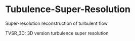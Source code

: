 # Tubulence-Super-Resolution
Super-resolution reconstruction of turbulent flow 

TVSR_3D:  3D version turbulence super resolution

